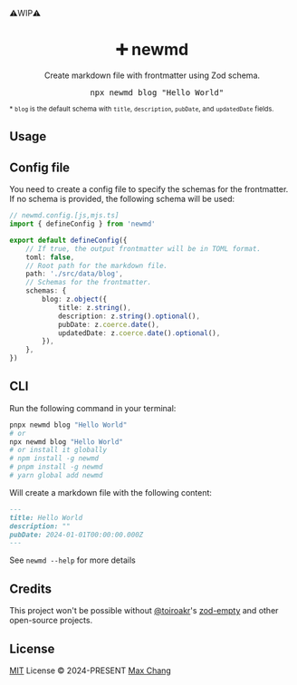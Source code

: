 ⚠️WIP⚠️

<h1 align="center">➕ newmd </h1>

<p align="center">Create markdown file with frontmatter using Zod schema.</p>

<pre align="center">
  npx newmd blog "Hello World"
</pre>

<sup>\* `blog` is the default schema with `title`, `description`, `pubDate`, and `updatedDate` fields.</sup>

## Usage

## Config file

You need to create a config file to specify the schemas for the frontmatter. If no schema is provided, the following schema will be used:

```ts
// newmd.config.[js,mjs.ts]
import { defineConfig } from 'newmd'

export default defineConfig({
    // If true, the output frontmatter will be in TOML format.
    toml: false,
    // Root path for the markdown file.
    path: './src/data/blog',
    // Schemas for the frontmatter.
    schemas: {
        blog: z.object({
            title: z.string(),
            description: z.string().optional(),
            pubDate: z.coerce.date(),
            updatedDate: z.coerce.date().optional(),
        }),
    },
})
```

## CLI

Run the following command in your terminal:

```sh
pnpx newmd blog "Hello World"
# or
npx newmd blog "Hello World"
# or install it globally
# npm install -g newmd
# pnpm install -g newmd
# yarn global add newmd
```

Will create a markdown file with the following content:

```md
---
title: Hello World
description: ""
pubDate: 2024-01-01T00:00:00.000Z
---
```

See `newmd --help` for more details

## Credits

This project won't be possible without [@toiroakr](https://github.com/toiroakr)'s [zod-empty](https://github.com/toiroakr/zod-empty/) and other open-source projects.

## License

[MIT](./LICENSE) License © 2024-PRESENT [Max Chang](https://github.com/maxchang3)
